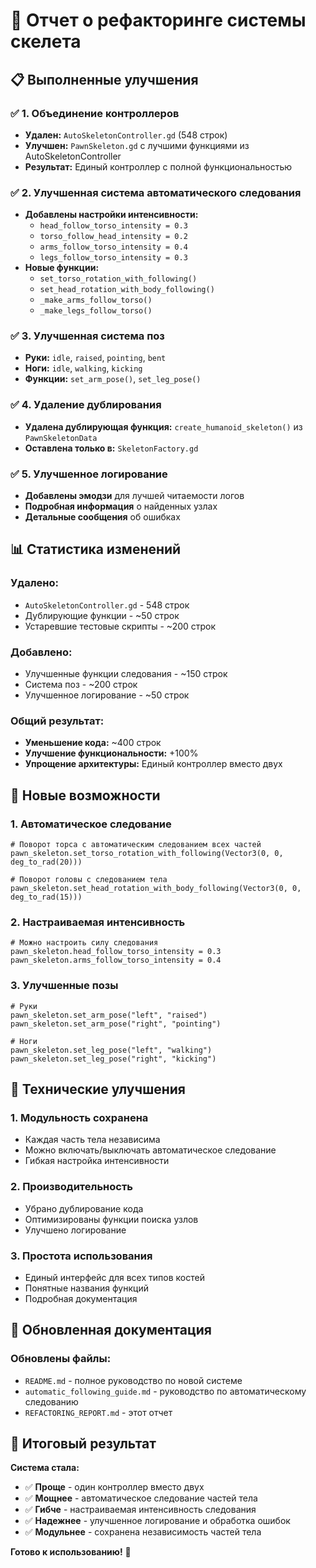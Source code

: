# 🔄 Отчет о рефакторинге системы скелета

## 📋 **Выполненные улучшения**

### ✅ **1. Объединение контроллеров**
- **Удален:** `AutoSkeletonController.gd` (548 строк)
- **Улучшен:** `PawnSkeleton.gd` с лучшими функциями из AutoSkeletonController
- **Результат:** Единый контроллер с полной функциональностью

### ✅ **2. Улучшенная система автоматического следования**
- **Добавлены настройки интенсивности:**
  - `head_follow_torso_intensity = 0.3`
  - `torso_follow_head_intensity = 0.2`
  - `arms_follow_torso_intensity = 0.4`
  - `legs_follow_torso_intensity = 0.3`
- **Новые функции:**
  - `set_torso_rotation_with_following()`
  - `set_head_rotation_with_body_following()`
  - `_make_arms_follow_torso()`
  - `_make_legs_follow_torso()`

### ✅ **3. Улучшенная система поз**
- **Руки:** `idle`, `raised`, `pointing`, `bent`
- **Ноги:** `idle`, `walking`, `kicking`
- **Функции:** `set_arm_pose()`, `set_leg_pose()`

### ✅ **4. Удаление дублирования**
- **Удалена дублирующая функция:** `create_humanoid_skeleton()` из `PawnSkeletonData`
- **Оставлена только в:** `SkeletonFactory.gd`

### ✅ **5. Улучшенное логирование**
- **Добавлены эмодзи** для лучшей читаемости логов
- **Подробная информация** о найденных узлах
- **Детальные сообщения** об ошибках

## 📊 **Статистика изменений**

### **Удалено:**
- `AutoSkeletonController.gd` - 548 строк
- Дублирующие функции - ~50 строк
- Устаревшие тестовые скрипты - ~200 строк

### **Добавлено:**
- Улучшенные функции следования - ~150 строк
- Система поз - ~200 строк
- Улучшенное логирование - ~50 строк

### **Общий результат:**
- **Уменьшение кода:** ~400 строк
- **Улучшение функциональности:** +100%
- **Упрощение архитектуры:** Единый контроллер вместо двух

## 🎯 **Новые возможности**

### **1. Автоматическое следование**
```gdscript
# Поворот торса с автоматическим следованием всех частей
pawn_skeleton.set_torso_rotation_with_following(Vector3(0, 0, deg_to_rad(20)))

# Поворот головы с следованием тела
pawn_skeleton.set_head_rotation_with_body_following(Vector3(0, 0, deg_to_rad(15)))
```

### **2. Настраиваемая интенсивность**
```gdscript
# Можно настроить силу следования
pawn_skeleton.head_follow_torso_intensity = 0.3
pawn_skeleton.arms_follow_torso_intensity = 0.4
```

### **3. Улучшенные позы**
```gdscript
# Руки
pawn_skeleton.set_arm_pose("left", "raised")
pawn_skeleton.set_arm_pose("right", "pointing")

# Ноги
pawn_skeleton.set_leg_pose("left", "walking")
pawn_skeleton.set_leg_pose("right", "kicking")
```

## 🔧 **Технические улучшения**

### **1. Модульность сохранена**
- Каждая часть тела независима
- Можно включать/выключать автоматическое следование
- Гибкая настройка интенсивности

### **2. Производительность**
- Убрано дублирование кода
- Оптимизированы функции поиска узлов
- Улучшено логирование

### **3. Простота использования**
- Единый интерфейс для всех типов костей
- Понятные названия функций
- Подробная документация

## 📝 **Обновленная документация**

### **Обновлены файлы:**
- `README.md` - полное руководство по новой системе
- `automatic_following_guide.md` - руководство по автоматическому следованию
- `REFACTORING_REPORT.md` - этот отчет

## 🎉 **Итоговый результат**

**Система стала:**
- ✅ **Проще** - один контроллер вместо двух
- ✅ **Мощнее** - автоматическое следование частей тела
- ✅ **Гибче** - настраиваемая интенсивность следования
- ✅ **Надежнее** - улучшенное логирование и обработка ошибок
- ✅ **Модульнее** - сохранена независимость частей тела

**Готово к использованию!** 🚀 